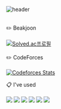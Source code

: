 <!--
**scc9811/scc9811** is a ✨ _special_ ✨ repository because its `README.md` (this file) appears on your GitHub profile.

Here are some ideas to get you started:

- 🔭 I’m currently working on ...
- 🌱 I’m currently learning ...
- 👯 I’m looking to collaborate on ...
- 🤔 I’m looking for help with ...
- 💬 Ask me about ...
- 📫 How to reach me: ...
- 😄 Pronouns: ...
- ⚡ Fun fact: ...
-->

<!-- ![header](https://capsule-render.vercel.app/api?type=Rect&color=0:fff1eb,100:ace0f9&text=scc9811&fontColor=ffffff) -->
![header](https://capsule-render.vercel.app/api?type=Rect&color=0:fed6e3,100:a8edea&text=scc9811&fontColor=ffffff)
<br><br>

:pencil2: Beakjoon<br><br>
[![Solved.ac프로필](http://mazassumnida.wtf/api/v2/generate_badge?boj=scc9811)](https://solved.ac/scc9811)<br><br>
:pencil2: CodeForces<br><br>
[![Codeforces Stats](https://codeforces-readme-stats.vercel.app/api/card?username=Jeon9811)](https://codeforces.com/profile/Jeon9811)

:clipboard: I've used
<br><br>
<img src="https://img.shields.io/badge/JAVA-007396?style=for-the-badge&logo=Java&logoColor=white">
<img src="https://img.shields.io/badge/Spring-6DB33F?style=for-the-badge&logo=Spring&logoColor=white">
<img src="https://img.shields.io/badge/aws-232F3E?style=for-the-badge&logo=amazonaws&logoColor=white">
<img src="https://img.shields.io/badge/mariadb-003545?style=for-the-badge&logo=mariadb&logoColor=white">
<img src="https://img.shields.io/badge/mysql-4479A1?style=for-the-badge&logo=mysql&logoColor=white">
<img src="https://img.shields.io/badge/github-181717?style=for-the-badge&logo=github&logoColor=white">


<br>




<!--[![trophy](https://github-profile-trophy.vercel.app/?username=ryo-ma&theme=onedark)](https://github.com/ryo-ma/github-profile-trophy)-->
